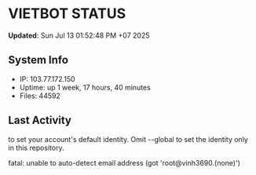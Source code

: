 # VIETBOT STATUS
**Updated**: Sun Jul 13 01:52:48 PM +07 2025

## System Info
- IP: 103.77.172.150
- Uptime: up 1 week, 17 hours, 40 minutes
- Files: 44592

## Last Activity

to set your account's default identity.
Omit --global to set the identity only in this repository.

fatal: unable to auto-detect email address (got 'root@vinh3690.(none)')
